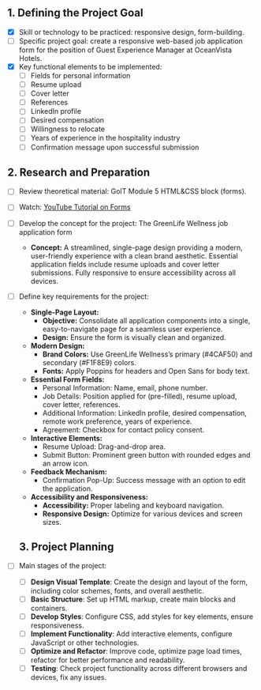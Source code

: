 ## 1. Defining the Project Goal
- [x] Skill or technology to be practiced: responsive design, form-building.
- [ ] Specific project goal: create a responsive web-based job application form for the position of Guest Experience Manager at OceanVista Hotels.
- [x] Key functional elements to be implemented:
  - [ ] Fields for personal information
  - [ ] Resume upload
  - [ ] Cover letter
  - [ ] References
  - [ ] LinkedIn profile
  - [ ] Desired compensation
  - [ ] Willingness to relocate
  - [ ] Years of experience in the hospitality industry
  - [ ] Confirmation message upon successful submission

## 2. Research and Preparation
- [ ] Review theoretical material: GoIT Module 5 HTML&CSS block (forms).
- [ ] Watch: [YouTube Tutorial on Forms](https://www.youtube.com/watch?v=2O8pkybH6po)
- [ ] Develop the concept for the project: The GreenLife Wellness job application form
  - **Concept:** A streamlined, single-page design providing a modern, user-friendly experience with a clean brand aesthetic. Essential application fields include resume uploads and cover letter submissions. Fully responsive to ensure accessibility across all devices.
- [ ] Define key requirements for the project:
  - **Single-Page Layout:**
    - **Objective:** Consolidate all application components into a single, easy-to-navigate page for a seamless user experience.
    - **Design:** Ensure the form is visually clean and organized.
  - **Modern Design:**
    - **Brand Colors:** Use GreenLife Wellness’s primary (#4CAF50) and secondary (#F1F8E9) colors.
    - **Fonts:** Apply Poppins for headers and Open Sans for body text.
  - **Essential Form Fields:**
    - Personal Information: Name, email, phone number.
    - Job Details: Position applied for (pre-filled), resume upload, cover letter, references.
    - Additional Information: LinkedIn profile, desired compensation, remote work preference, years of experience.
    - Agreement: Checkbox for contact policy consent.
  - **Interactive Elements:**
    - Resume Upload: Drag-and-drop area.
    - Submit Button: Prominent green button with rounded edges and an arrow icon.
  - **Feedback Mechanism:**
    - Confirmation Pop-Up: Success message with an option to edit the application.
  - **Accessibility and Responsiveness:**
    - **Accessibility:** Proper labeling and keyboard navigation.
    - **Responsive Design:** Optimize for various devices and screen sizes.

   ## 3. Project Planning
- [ ] Main stages of the project:
  - [ ] **Design Visual Template**: Create the design and layout of the form, including color schemes, fonts, and overall aesthetic.
  - [ ] **Basic Structure**: Set up HTML markup, create main blocks and containers.
  - [ ] **Develop Styles**: Configure CSS, add styles for key elements, ensure responsiveness.
  - [ ] **Implement Functionality**: Add interactive elements, configure JavaScript or other technologies.
  - [ ] **Optimize and Refactor**: Improve code, optimize page load times, refactor for better performance and readability.
  - [ ] **Testing**: Check project functionality across different browsers and devices, fix any issues.
